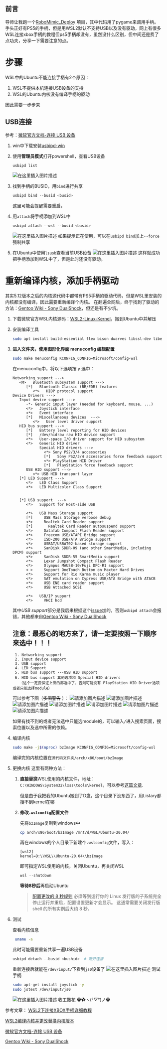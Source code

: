 ## 前言
导师让我跑一个[RoboMimic_Deploy](https://github.com/ccrpRepo/RoboMimic_Deploy/tree/master) 项目，其中代码用了pygame来调用手柄。手头正好有PS5的手柄，但是用WSL2默认不支持USB以及没有驱动，网上有很多WSL连接xbox手柄的教程但ps5手柄却没有，虽然没什么区别，但中间还是费了点功夫，分享一下需要注意的点。
# 步骤
WSL中的Ubuntu不能连接手柄有2个原因：
1. WSL不提供本机连接USB设备的支持
2. WSL的Ubuntu内核没有编译手柄的驱动

因此需要一步步来

## USB连接
参考：[微软官方文档-连接 USB 设备](https://learn.microsoft.com/zh-cn/windows/wsl/connect-usb)

1.  win中下载安装[usbipd-win](https://github.com/dorssel/usbipd-win/releases)
2.  使用**管理员模式**打开powershell，查看USB设备
	```powershell
	usbipd list
	```
	![在这里插入图片描述](https://i-blog.csdnimg.cn/direct/e02939f6f08c4e79a312d6f87f51986a.png)
3. 找到手柄的BUSID，用`bind`进行共享
	```powershell
	usbipd bind --busid <busid>
	```
	这里可能会提醒需要重启，
4. 用`attach`将手柄添加到WSL中
	```powershell
	usbipd attach --wsl --busid <busid>
	```
	![在这里插入图片描述](https://i-blog.csdnimg.cn/direct/e6728c0a0d7a42a1a24e00a8fcc2b2a6.png)
如果提示正在使用，可以在`usbipd bind`加上`--force`强制共享

5. 在Ubuntu中使用`lsusb`查看当前USB设备
![在这里插入图片描述](https://i-blog.csdnimg.cn/direct/f1ddf8b3cc3048a0b65bec029a4e4fad.png)
这样就成功把手柄添加到WSL中了，但是此时还没有驱动。

# 重新编译内核，添加手柄驱动
其实5.12版本之后的内核源代码中都带有PS5手柄的驱动代码，但是WSL里安装的内核都没有编译，因此需要重新编译个内核。
在翻遍全网后，终于找到了驱动的方法：[Gentoo Wiki - Sony DualShock](https://wiki.gentoo.org/wiki/Sony_DualShock#Kernel)，但还是有不少坑。

1. 下载微软官方WSL内核源码：[WSL2-Linux-Kernel](https://github.com/microsoft/WSL2-Linux-Kernel/releases)，搬到Ubuntu中并解压
2. 安装编译工具
	
	```bash
	sudo apt install build-essential flex bison dwarves libssl-dev libelf-dev flex bison bc ncurses 	
	```
3. **进入文件夹，使用图形化界面 menuconfig 编辑配置**
	```bash
	sudo make menuconfig KCONFIG_CONFIG=Microsoft/config-wsl
	```
	在menuconfig中，将以下选项按 y 选中：
	```
	Networking support --->
	   <M>   Bluetooth subsystem support --->
	      [*]   Bluetooth Classic (BR/EDR) features
	         <*>   HIDP protocol support
	Device Drivers --->
	   Input device support --->
	      -*- Generic input layer (needed for keyboard, mouse, ...)
	      <*>   Joystick interface
	      <*>   Event interface
	      [*]   Miscellaneous devices  --->
	         <*>   User level driver support
	   HID bus support --->
	      [*]   Battery level reporting for HID devices
	      [*]   /dev/hidraw raw HID device support
	      <*>   User-space I/O driver support for HID subsystem   
	      <*>   Generic HID driver
	            Special HID drivers --->
	              <*> Sony PS2/3/4 accessories
	              [*]   Sony PS2/3/4 accessories force feedback support
	              <*> PlayStation HID Driver
	              [*]   PlayStation force feedback support
	      USB HID support --->
	         <*> USB HID transport layer
	   [*] LED Support --->
	      <*>   LED Class Support
	      <*>   LED Multicolor Class Support
	
	
	   [*] USB support  ---> 
	      <*>   Support for Host-side USB
	
	      <*>   USB Mass Storage support                                                 
	      [*]     USB Mass Storage verbose debug                                         
	      <*>     Realtek Card Reader support                                            
	      [*]       Realtek Card Reader autosuspend support                              
	      <*>     Datafab Compact Flash Reader support                                   
	      <*>     Freecom USB/ATAPI Bridge support                                       
	      <*>     ISD-200 USB/ATA Bridge support                                         
	      <*>     USBAT/USBAT02-based storage support                                    
	      <*>     SanDisk SDDR-09 (and other SmartMedia, including DPCM) support         
	      <*>     SanDisk SDDR-55 SmartMedia support                                     
	      <*>     Lexar Jumpshot Compact Flash Reader                                    
	      <*>     Olympus MAUSB-10/Fuji DPC-R1 support                                   
	      < >     Support OneTouch Button on Maxtor Hard Drives                          
	      <*>     Support for Rio Karma music player                                     
	      <*>     SAT emulation on Cypress USB/ATA Bridge with ATACB                     
	      <*>     USB ENE card reader support                                            
	      <*>     USB Attached SCSI       
	
	      <*>   USB/IP support
	      <*>     VHCI hcd         
	```
	其中*USB support*部分是我后来根据这个[issue](https://github.com/dorssel/usbipd-win/issues/1010)加的，否则`usbipd attach`会报错，其他都来自[Gentoo Wiki - Sony DualShock](https://wiki.gentoo.org/wiki/Sony_DualShock#Kernel)
	
	## **注意：最恶心的地方来了，请一定要按照一下顺序来选中！！！**
		1. Networking support
		2. Input device support
		3. USB support
		4. LED Support
		5. HID bus support ---USB HID support
		6. HID bus support 其他选项和 Special HID drivers
		  （这个一定要保证上面的都选中了，否则可能没有 PlayStation HID Driver选项或者只能选择module）
		
	可以参考下图（~~多图警告~~ ）：
	![请添加图片描述](https://i-blog.csdnimg.cn/direct/84fa7853e1944218b9cc0beaa1ea47ed.jpeg)
	![请添加图片描述](https://i-blog.csdnimg.cn/direct/352b328099124758ba9a11d3fe149e95.jpeg)
	![请添加图片描述](https://i-blog.csdnimg.cn/direct/b80ae1efb91846d4b54c9c0da99bf832.jpeg)
	![请添加图片描述](https://i-blog.csdnimg.cn/direct/cf7c0a207a4e4f3b8d8b2d03186307c6.jpeg)
	![请添加图片描述](https://i-blog.csdnimg.cn/direct/a70923c74cf946219e553ed78f1027a4.jpeg)
	![请添加图片描述](https://i-blog.csdnimg.cn/direct/6fffe6863388432896643f5e61cd2e82.jpeg)
	![请添加图片描述](https://i-blog.csdnimg.cn/direct/efc8e3e2e87f4cd594c33ba89f52b31f.jpeg)
	
	如果有找不到的或者无法选中只能选module的，可以输入`/`进入搜索页面，搜索位置以及选中所需的依赖。



4.  编译内核

	```bash
	sudo make -j$(nproc) bzImage KCONFIG_CONFIG=Microsoft/config-wsl
	```
	编译完的内核位置在`源代码文件夹/arch/x86/boot/bzImage`
	
5. 更换内核
	这里有两种方法：
	1. **直接替换**WSL使用的内核文件，地址：`C:\WINDOWS\System32\lxss\tools\kernel`，可以参考[这篇文章](https://blog.csdn.net/weixin_43408232/article/details/129960452).
		
		但是由于我把我的Ubuntu搬到了D盘，这个目录下没东西了，用Listary都搜不到kernel在哪
		
	2. **修改`.wslconfig`配置文件**
	
		先将`bzImage`复制到windows中
		```bash
		cp arch/x86/boot/bzImage /mnt/d/WSL/Ubuntu-20.04/
		```
		再在windows的个人目录下新建个`.wslconfig`文件，写入：
		```
		[wsl2]
		kernel=D:\\WSL\\Ubuntu-20.04\\bzImage
		```
		即可指定WSL使用的内核，关闭Ubuntu，再关闭WSL
		```powershell
		wsl --shutdown
		```
		**等待8秒后**再启动Ubuntu
				
		> [配置更改的 8 秒规则](https://learn.microsoft.com/zh-cn/windows/wsl/wsl-config#the-8-second-rule-for-configuration-changes)
		必须等到运行你的 Linux 发行版的子系统完全停止运行并重启，配置设置更新才会显示。 这通常需要关闭发行版 shell 的所有实例后大约 8 秒。


6. 测试

	查看内核信息
	```bash
	 uname -a
	```
	
	此时可能需要重新共享一遍USB设备
	```powershell
	usbipd detach --busid <bushid>	# 断开连接
	```
	

	重新连接后就能在`/dev/input/`下看到`js0`设备了
	![在这里插入图片描述](https://i-blog.csdnimg.cn/direct/184c168d68d443cd805b6ff3d5190c38.png)
测试手柄
	
	```bash
	sudo apt-get install joystick -y
	sudo jstest /dev/input/js0
	```
	![在这里插入图片描述](https://i-blog.csdnimg.cn/direct/1ecf01e33f6a49d595b36ef4773d63dc.png)
收工撒花 ✿✿ヽ(°▽°)ノ✿

参考文章：
[WSL2下连接XBOX手柄详细教程](https://blog.csdn.net/hl1526885155/article/details/131376854)

[WSL2编译内核并更改替换内核版本](https://blog.csdn.net/weixin_43408232/article/details/129960452)

[微软官方文档-连接 USB 设备](https://learn.microsoft.com/zh-cn/windows/wsl/connect-usb)

[Gentoo Wiki - Sony DualShock](https://wiki.gentoo.org/wiki/Sony_DualShock#Kernel)
